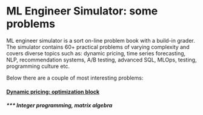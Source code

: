 # ML Engineer Simulator: some problems
ML engineer simulator is a sort on-line problem  book with a build-in grader. The simulator contains 60+ practical problems of varying complexity and covers diverse topics such as: dynamic pricing, time series forecasting, NLP, recommendation systems, A/B testing, advanced SQL, MLOps, testing, programming culture etc.

Below there are a couple of most interesting problems:

#### [Dynamic pricing: optimization block](./pricing/)

##### *** Integer programming, matrix algebra